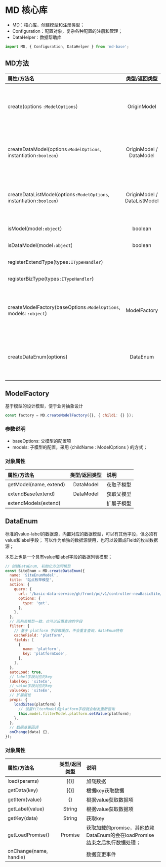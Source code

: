 # MD 核心库

- MD：核心库，创建模型和注册类型；
- Configuration：配置对象，复杂各种配置的注册和管理；
- DataHelper：数据帮助库

```js
import MD, { Configuration, DataHelper } from 'md-base';
```

## MD方法

| 属性/方法名                                                          |        类型/返回类型        | 说明                                                        |
| :------------------------------------------------------------------- | :-------------------------: | :---------------------------------------------------------- |
| create(options `:ModelOptions`)                                      |         OriginModel         | 创建基础元模型，元模型建议只做定义，不在使用侧直接使用；    |
| createDataModel(options`:ModelOptions`, instantiation`:boolean`)     |   OriginModel / DataModel   | 创建数据元模型，同时根据instantiation来判断是否实例化；     |
| createDataListModel(options`:ModelOptions`, instantiation`:boolean`) | OriginModel / DataListModel | 创建列表数据元模型，同时根据instantiation来判断是否实例化； |
| isModel(model`:object`)                                              |           boolean           | 判断是否是模型                                              |
| isDataModel(model`:object`)                                          |           boolean           | 判断是否是数据模型                                          |
| registerExtendType(types`:ITypeHandler`)                             |                             | 注册扩展类型                                                |
| registerBizType(types`:ITypeHandler`)                                |                             | 注册业务类型处理器                                          |
| createModelFactory(baseOptions`:ModelOptions`, models: `:object`)    |        ModelFactory         | 创建模型工厂,可用于一个父模型，多个子模型的管理和使用       |
| createDataEnum(options)                                              |          DataEnum           | 创建数据枚举，实现动态枚举值的处理，可用于字段枚举数据源    |

## ModelFactory

基于模型的设计模型，便于业务抽象设计

```javascript
const factory = MD.createModelFactory({}, { child1: {} });
```

### 参数说明

- baseOptions: 父模型的配置项
- models: 子模型的配置，采用 {childName : ModelOptions } 的方式；

### 对象属性

| 属性/方法名            | 类型/返回类型 | 说明       |
| :--------------------- | :-----------: | :--------- |
| getModel(name, extend) |   DataModel   | 获取子模型 |
| extendBase(extend)     |   DataModel   | 获取父模型 |
| extendModels(extend)   |               | 扩展子模型 |

## DataEnum

标准的value-label的数据源，内置对应的数据模型，可以有其他字段，但必须有value和label字段；
可以作为单独的数据源使用，也可以设置成Field的枚举数据源；

本质上也是一个具有value和label字段的数据列表模型；

```javascript
// 创建DataEnum, 初始化方法同模型
const SiteEnum = MD.createDataEnum({
  name: 'SiteEnumModel',
  title: '站点枚举模型',
  action: {
    query: {
      url: '/basic-data-service/gh/front/pc/v1/controller-newBasicSite/queryAllSite',
      options: {
        type: 'get',
      },
    },
  },
  // 同列表模型一致，也可以设置查询的字段
  filter: {
    // 基于 platform 字段做缓存，不会重复查询，dataEnum特有
    cacheField: 'platform',
    fields: [
      {
        name: 'platform',
        key: 'platformCode',
      },
    ],
  },
  autoLoad: true,
  // label字段对应的key
  labelKey: 'siteCn',
  // value字段对应的key
  valueKey: 'siteEn',
  // 扩展属性
  props: {
    loadSites(platform) {
      // 设置filterModel的platform字段就会触发重新查询
      this.model.filterModel.platform.setValue(platform);
    },
  },
  // 数据变更回调
  onChange(data) {},
});
```

### 对象属性

| 属性/方法名            | 类型/返回类型 | 说明                                                                       |
| :--------------------- | :-----------: | :------------------------------------------------------------------------- |
| load(params)           |     [{}]      | 加载数据                                                                   |
| getData(key)           |     [{}]      | 根据key获取数据                                                            |
| getItem(value)         |      {}       | 根据value获取数据项                                                        |
| getLabel(value)        |    String     | 根据value获取数据项                                                        |
| getKey(data)           |    String     | 获取key                                                                    |
| getLoadPromise()       |    Promise    | 获取加载的promise，其他依赖DataEnum的会在loadPromise结束之后执行数据处理； |
| onChange(name, handle) |               | 数据变更事件                                                               |
